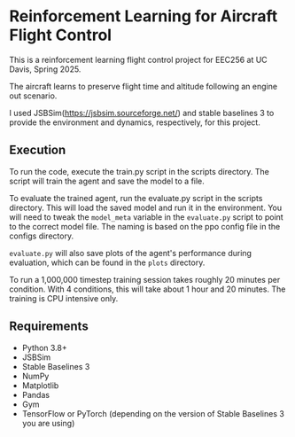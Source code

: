 # Reinforcement Learning for Aircraft Flight Control

This is a reinforcement learning flight control project for EEC256 at UC Davis, Spring 2025. 

The aircraft learns to preserve flight time and altitude following an engine out scenario.

I used JSBSim(https://jsbsim.sourceforge.net/) and stable baselines 3 to provide the environment and dynamics, respectively, for this project.

## Execution
To run the code, execute the train.py script in the scripts directory. The script will train the agent and save the model to a file.

To evaluate the trained agent, run the evaluate.py script in the scripts directory. This will load the saved model and run it in the environment. You will need to tweak the `model_meta` variable in the `evaluate.py` script to point to the correct model file. The naming is based on the ppo config file in the configs directory.

`evaluate.py` will also save plots of the agent's performance during evaluation, which can be found in the `plots` directory.

To run a 1,000,000 timestep training session takes roughly 20 minutes per condition. With 4 conditions, this will take about 1 hour and 20 minutes. The training is CPU intensive only.

## Requirements
- Python 3.8+
- JSBSim
- Stable Baselines 3
- NumPy
- Matplotlib
- Pandas
- Gym
- TensorFlow or PyTorch (depending on the version of Stable Baselines 3 you are using)
